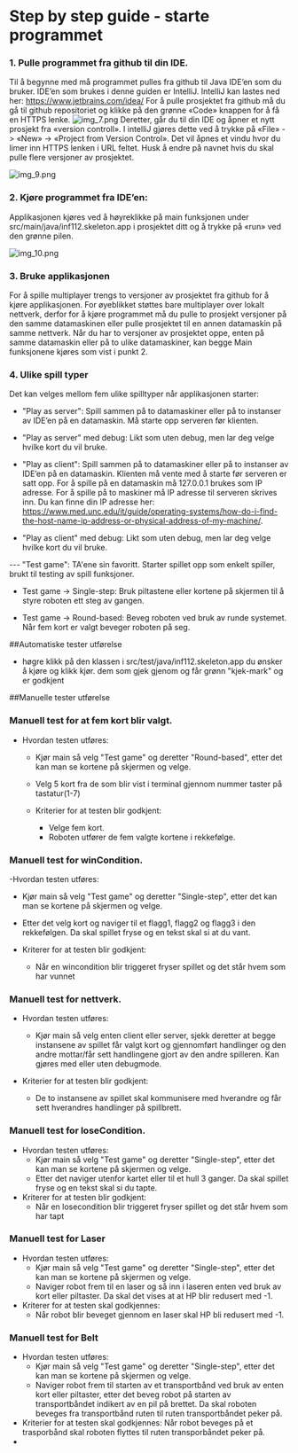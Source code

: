 # Step by step guide - starte programmet



### 1. Pulle programmet fra github til din IDE.
   
   Til å begynne med må programmet pulles fra github til Java IDE’en som du bruker. 
   IDE’en som brukes i denne guiden er IntelliJ.  IntelliJ kan lastes ned her: https://www.jetbrains.com/idea/
   For å pulle prosjektet fra github må du gå til github repositoriet og klikke på den grønne «Code» knappen 
   for å få en HTTPS lenke.
   ![img_7.png](assets/images/img_7.png)
   Deretter, går du til din IDE og åpner et nytt prosjekt fra «version controll». 
   I intelliJ gjøres dette ved å trykke på «File» -> «New» -> «Project from Version Control». 
   Det vil åpnes et vindu hvor du limer inn HTTPS lenken i URL feltet. 
   Husk å endre på navnet hvis du skal pulle flere versjoner av prosjektet.

![img_9.png](assets/images/img_9.png)

### 2. Kjøre programmet fra IDE’en:
   
   Applikasjonen kjøres ved å høyreklikke på main funksjonen under src/main/java/inf112.skeleton.app i prosjektet ditt og å trykke på «run» ved den grønne pilen.

![img_10.png](assets/images/img_10.png)

### 3. Bruke applikasjonen
   
   For å spille multiplayer trengs to versjoner av prosjektet fra github for å kjøre applikasjonen. 
   For øyeblikket støttes bare multiplayer over lokalt nettverk, 
   derfor for å kjøre programmet må du pulle to prosjekt versjoner på den samme datamaskinen 
   eller pulle prosjektet til en annen datamaskin på samme nettverk.
   Når du har to versjoner av prosjektet oppe, enten på samme datamaskin eller på to ulike datamaskiner, 
   kan begge Main funksjonene kjøres som vist i punkt 2. 


### 4. Ulike spill typer
   Det kan velges mellom fem ulike spilltyper når applikasjonen starter:
   
- "Play as server":
        Spill sammen på to datamaskiner eller på to instanser av IDE’en på en datamaskin. Må starte opp serveren før klienten.
  
  
- "Play as server" med debug:
        Likt som uten debug, men lar deg velge hvilke kort du vil bruke.
  

- "Play as client":
Spill sammen på to datamaskiner eller på to instanser av IDE’en på en datamaskin. Klienten må vente med å starte før serveren er satt opp.
For å spille på en datamaskin må 127.0.0.1 brukes som IP adresse.
For å spille på to maskiner må IP adresse til serveren skrives inn. Du kan finne din IP adresse her: https://www.med.unc.edu/it/guide/operating-systems/how-do-i-find-the-host-name-ip-address-or-physical-address-of-my-machine/.


- "Play as client" med debug:
Likt som uten debug, men lar deg velge hvilke kort du vil bruke.
  

--- "Test game": TA'ene sin favoritt. Starter spillet opp som enkelt spiller, brukt til testing av spill funksjoner.

-  Test game -> Single-step:
Bruk piltastene eller kortene på skjermen til å styre roboten ett steg av gangen.

-  Test game -> Round-based:
Beveg roboten ved bruk av runde systemet. Når fem kort er valgt beveger roboten på seg.

   
##Automatiske tester utførelse
- høgre klikk på den klassen i src/test/java/inf112.skeleton.app du ønsker å kjøre og klikk kjør. 
  dem som gjek gjenom og får grønn "kjek-mark"
  og er godkjent
  
##Manuelle tester utførelse
### Manuell test for at fem kort blir valgt.
- Hvordan testen utføres:
   - Kjør main så velg "Test game" og deretter "Round-based", etter det kan man se kortene på skjermen og velge.
   - Velg 5 kort fra de som blir vist i terminal gjennom nummer taster på tastatur(1-7) 

	- Kriterier for at testen blir godkjent:
		- Velge fem kort.
		- Roboten utfører de fem valgte kortene i rekkefølge.

### Manuell test for winCondition.
-Hvordan testen utføres:
   - Kjør main så velg "Test game" og deretter "Single-step", etter det kan man se kortene på skjermen og velge.
   - Etter det velg kort og naviger til et flagg1, flagg2 og flagg3 i den rekkefølgen. Da skal spillet fryse og en tekst skal si at du vant.
   
- Kriterer for at testen blir godkjent:
   - Når en wincondition blir triggeret fryser spillet og det står hvem som har vunnet

### Manuell test for nettverk.
- Hvordan testen utføres:
   - Kjør main så velg enten client eller server, sjekk deretter at begge instansene av spillet får valgt kort og gjennomført
      handlinger og den andre mottar/får sett handlingene gjort av den andre spilleren. Kan gjøres med eller uten debugmode.

- Kriterier for at testen blir godkjent:
    - De to instansene av spillet skal kommunisere med hverandre og får sett hverandres handlinger på spillbrett.

### Manuell test for loseCondition.
- Hvordan testen utføres:
    - Kjør main så velg "Test game" og deretter "Single-step", etter det kan man se kortene på skjermen og velge.
    - Etter det naviger utenfor kartet eller til et hull 3 ganger. Da skal spillet fryse og en tekst skal si du tapte.
- Kriterer for at testen blir godkjent:
    - Når en losecondition blir triggeret fryser spillet og det står hvem som har tapt
    
### Manuell test for Laser
- Hvordan testen utføres:
   - Kjør main så velg "Test game" og deretter "Single-step", etter det kan man se kortene på skjermen og velge.
   - Naviger robot frem til en laser og så inn i laseren enten ved bruk av kort eller piltaster. Da skal det vises at at HP blir redusert med -1.
- Kriterer for at testen skal godkjennes: 
    - Når robot blir beveget gjennom en laser skal HP bli redusert med -1. 
    
### Manuell test for Belt 
- Hvordan testen utføres: 
    - Kjør main så velg "Test game" og deretter "Single-step", etter det kan man se kortene på skjermen og velge.
    - Naviger robot frem til starten av et transportbånd ved bruk av enten kort eller piltaster, etter det beveg robot på starten av transportbåndet indikert av en pil på brettet. 
    Da skal roboten beveges fra transportbånd ruten til ruten transportbåndet peker på.
- Kriterier for at testen skal godkjennes:
    Når robot beveges på et trasporbånd skal roboten flyttes til ruten transporbåndet peker på. 
-